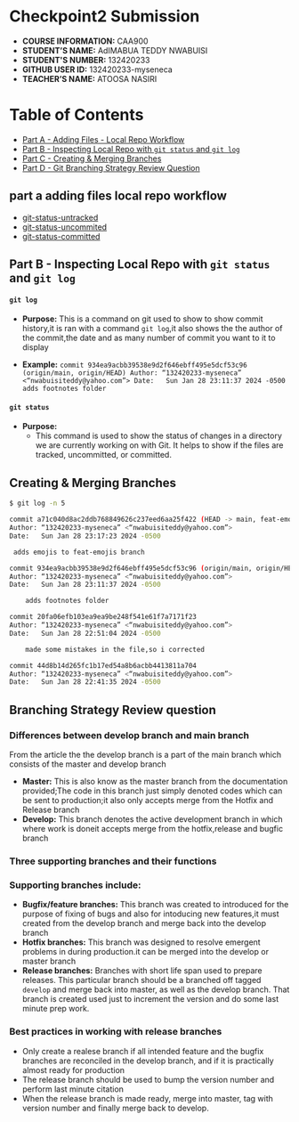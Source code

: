 # Checkpoint2 Submission

- **COURSE INFORMATION:** CAA900
- **STUDENT’S NAME:** AdIMABUA TEDDY NWABUISI
- **STUDENT'S NUMBER:** 132420233
- **GITHUB USER ID:** 132420233-myseneca
- **TEACHER’S NAME:** ATOOSA NASIRI
  
# Table of Contents

- [Part A - Adding Files - Local Repo Workflow](#part-a-adding-files-local-repo-workflow)
- [Part B - Inspecting Local Repo with `git status` and `git log`](#part-b-inspecting-local-repo-with-git-status-and-git-log)
- [Part C - Creating & Merging Branches](#creating-&-merging-branches)
- [Part D - Git Branching Strategy Review Question](#branching-strategy-review-question)



## part a adding files local repo workflow
 - [git-status-untracked](https://github.com/132420233-myseneca/CAA-Azure-Project/blob/main/checkpoint2/git_status_untracked.txt)
 - [git-status-uncommited](https://github.com/132420233-myseneca/CAA-Azure-Project/blob/main/checkpoint2/git_status_uncommitted.txt)
 - [git-status-committed](https://github.com/132420233-myseneca/CAA-Azure-Project/blob/main/checkpoint2/git_status_committed.txt)

 ## Part B - Inspecting Local Repo with `git status` and `git log`
   #### `git log`
   - **Purpose:** This is a command on git used to show to show commit history,it is ran with a command `git log`,it also shows the the author of the
     commit,the date and as many number of commit you want to it to display

- **Example:**
 `commit 934ea9acbb39538e9d2f646ebff495e5dcf53c96 (origin/main, origin/HEAD)
Author: “132420233-myseneca” <“nwabuisiteddy@yahoo.com”>
Date:   Sun Jan 28 23:11:37 2024 -0500
adds footnotes folder`

#### `git status`

- **Purpose:**
  - This command is used to show the status of changes in a directory we are currently working on with Git. It helps to show if the files are tracked, uncommitted, or committed.
  


 

## Creating & Merging Branches
``` bash
$ git log -n 5

commit a71c040d8ac2ddb768849626c237eed6aa25f422 (HEAD -> main, feat-emojis/feat-emojis, feat-emojis)
Author: “132420233-myseneca” <“nwabuisiteddy@yahoo.com”>
Date:   Sun Jan 28 23:17:23 2024 -0500

 adds emojis to feat-emojis branch

commit 934ea9acbb39538e9d2f646ebff495e5dcf53c96 (origin/main, origin/HEAD)
Author: “132420233-myseneca” <“nwabuisiteddy@yahoo.com”>
Date:   Sun Jan 28 23:11:37 2024 -0500

    adds footnotes folder

commit 20fa06efb103ea9ea9be248f541e61f7a7171f23
Author: “132420233-myseneca” <“nwabuisiteddy@yahoo.com”>
Date:   Sun Jan 28 22:51:04 2024 -0500

    made some mistakes in the file,so i corrected

commit 44d8b14d265fc1b17ed54a8b6acbb4413811a704
Author: “132420233-myseneca” <“nwabuisiteddy@yahoo.com”>
Date:   Sun Jan 28 22:41:35 2024 -0500
```

## Branching Strategy Review question

### Differences between develop branch and main branch 
From the article the the develop branch is a part of the main branch which consists of the master and develop branch

- **Master:** This is also know as the master branch from the documentation provided;The code in this branch just simply denoted codes which can be sent to production;it also only accepts merge from the Hotfix and Release branch
- **Develop:** This branch denotes the active development branch in which where work is doneit accepts merge from the hotfix,release and bugfic branch
### Three supporting branches and their functions

### Supporting branches include:

- **Bugfix/feature branches:** This branch was created to introduced for the purpose of fixing of bugs and also for intoducing new features,it must created from the develop branch and merge back into the develop branch
- **Hotfix branches:** This branch was designed to resolve emergent problems in during production.it can be merged into the develop or master branch
- **Release branches:** Branches with short life span used to prepare releases. This particular branch should be a branched off tagged `develop` and merge back into master, as well as the develop branch. That branch is created used just to increment the version and do some last minute prep work.

### Best practices in working with release branches

- Only create a realese branch if all intended feature and the bugfix branches are reconciled in the develop branch, and if it is practically almost ready for production
- The release branch should  be used to bump the version number and perform last minute citation 
- When the release branch is made ready, merge into master, tag with version number and finally merge back to develop.

  






